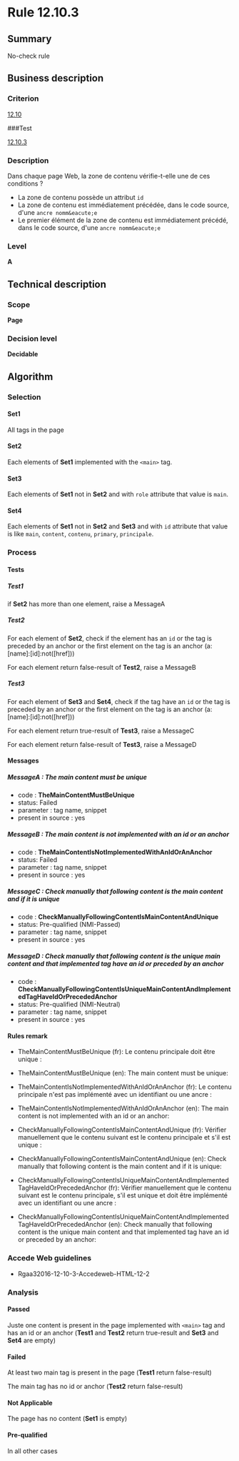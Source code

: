 # Rule 12.10.3

## Summary

No-check rule

## Business description

### Criterion

[12.10](http://references.modernisation.gouv.fr/rgaa/criteres.html#crit-12-10)

###Test

[12.10.3](http://references.modernisation.gouv.fr/rgaa/criteres.html#test-12-10-3)

### Description

Dans chaque page Web, la zone de contenu v&eacute;rifie-t-elle une de ces conditions ? 
 
 *  La zone de contenu poss&egrave;de un attribut `id` 
 *  La zone de contenu est imm&eacute;diatement pr&eacute;c&eacute;d&eacute;e, dans le code source, d'une `ancre nomm&eacute;e` 
 *  Le premier &eacute;l&eacute;ment de la zone de contenu est imm&eacute;diatement pr&eacute;c&eacute;d&eacute;, dans le code source, d'une `ancre nomm&eacute;e` 


### Level

**A**

## Technical description

### Scope

**Page**

### Decision level

**Decidable**

## Algorithm

### Selection

#### Set1

All tags in the page

#### Set2

Each elements of **Set1** implemented with the `<main>` tag.

#### Set3

Each elements of **Set1** not in **Set2** and with `role` attribute that value is `main`.

#### Set4

Each elements of **Set1** not in **Set2** and **Set3** and with `id` attribute that value is like `main`, `content`, `contenu`, `primary`, `principale`.

### Process

#### Tests

##### Test1

if **Set2** has more than one element, raise a MessageA

##### Test2

For each element of **Set2**, check if the element has an `id` or the tag is preceded by an anchor or the first element on the tag is an anchor (a:[name]:[id]:not([href]))

For each element return false-result of **Test2**, raise a MessageB

##### Test3

For each element of **Set3** and **Set4**, check if the tag have an `id` or the tag is preceded by an anchor or the first element on the tag is an anchor (a:[name]:[id]:not([href]))

For each element return true-result of **Test3**, raise a MessageC

For each element return false-result of **Test3**, raise a MessageD

#### Messages

##### MessageA : The main content must be unique

-    code : **TheMainContentMustBeUnique** 
-    status: Failed
-    parameter : tag name, snippet
-    present in source : yes

##### MessageB : The main content is not implemented with an id or an anchor

-    code : **TheMainContentIsNotImplementedWithAnIdOrAnAnchor** 
-    status: Failed
-    parameter : tag name, snippet
-    present in source : yes

##### MessageC : Check manually that following content is the main content and if it is unique

-    code : **CheckManuallyFollowingContentIsMainContentAndUnique** 
-    status: Pre-qualified (NMI-Passed)
-    parameter : tag name, snippet
-    present in source : yes

##### MessageD : Check manually that following content is the unique main content and that implemented tag have an id or preceded by an anchor

-    code : **CheckManuallyFollowingContentIsUniqueMainContentAndImplementedTagHaveIdOrPrecededAnchor** 
-    status: Pre-qualified (NMI-Neutral)
-    parameter : tag name, snippet
-    present in source : yes

#### Rules remark

 * TheMainContentMustBeUnique (fr): Le contenu principale doit &ecirc;tre unique :
 * TheMainContentMustBeUnique (en): The main content must be unique:

 * TheMainContentIsNotImplementedWithAnIdOrAnAnchor (fr): Le contenu principale n'est pas impl&eacute;ment&eacute; avec un identifiant ou une ancre :
 * TheMainContentIsNotImplementedWithAnIdOrAnAnchor (en): The main content is not implemented with an id or an anchor:

 * CheckManuallyFollowingContentIsMainContentAndUnique (fr): V&eacute;rifier manuellement que le contenu suivant est le contenu principale et s'il est unique :
 * CheckManuallyFollowingContentIsMainContentAndUnique (en): Check manually that following content is the main content and if it is unique:

 * CheckManuallyFollowingContentIsUniqueMainContentAndImplementedTagHaveIdOrPrecededAnchor (fr): V&eacute;rifier manuellement que le contenu suivant est le contenu principale, s'il est unique et doit &ecirc;tre impl&eacute;ment&eacute; avec un identifiant ou une ancre :
 * CheckManuallyFollowingContentIsUniqueMainContentAndImplementedTagHaveIdOrPrecededAnchor (en): Check manually that following content is the unique main content and that implemented tag have an id or preceded by an anchor:

### Accede Web guidelines

 * Rgaa32016-12-10-3-Accedeweb-HTML-12-2

### Analysis

#### Passed

Juste one content is present in the page implemented with `<main>` tag and has an id or an anchor (**Test1** and **Test2** return true-result and **Set3** and **Set4** are empty)

#### Failed

At least two main tag is present in the page (**Test1** return false-result)

The main tag has no id or anchor (**Test2** return false-result)

#### Not Applicable

The page has no content (**Set1** is empty)

#### Pre-qualified

In all other cases
